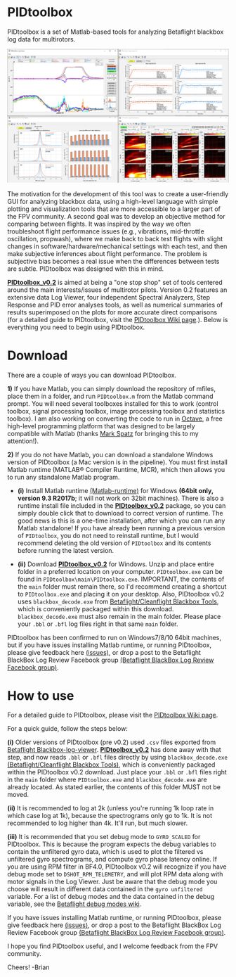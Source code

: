 
# PIDtoolbox

PIDtoolbox is a set of Matlab-based tools for analyzing Betaflight blackbox log data for multirotors.

![](images/PIDtoolbox_v0.2.png)

The motivation for the development of this tool was to create a user-friendly GUI for analyzing blackbox data, using a high-level language with simple plotting and visualization tools that are more accessible to a larger part of the FPV community. A second goal was to develop an objective method for comparing between flights. It was inspired by the way we often troubleshoot flight performance issues (e.g., vibrations, mid-throttle oscillation, propwash), where we make back to back test flights with slight changes in software/hardware/mechanical settings with each test, and then make subjective inferences about flight performance. The problem is subjective bias becomes a real issue when the differences between tests are subtle. PIDtoolbox was designed with this in mind.

**<a href="https://github.com/bw1129/PIDtoolbox/releases/tag/v0.2" target="blank">PIDtoolbox_v0.2</a>** is aimed at being a "one stop shop" set of tools centered around the main interests/issues of multirotor pilots. Version 0.2 features an extensive data Log Viewer, four independent Spectral Analyzers, Step Response and PID error analyses tools, as well as numerical summaries of results superimposed on the plots for more accurate direct comparisons (for a detailed guide to PIDtoolbox, visit the <a href="https://github.com/bw1129/PIDtoolbox/wiki/PIDtoolbox-user-guide" target="blank">PIDtoolbox Wiki page</a>.). Below is everything you need to begin using PIDtoolbox.

# Download

There are a couple of ways you can download PIDtoolbox. 

**1)** If you have Matlab, you can simply download the repository of mfiles, place them in a folder, and run `PIDtoolbox.m` from the Matlab command prompt. You will need several toolboxes installed for this to work (control toolbox, signal processing toolbox, image processing toolbox and statistics toolbox). I am also working on converting the code to run in <a href="https://www.gnu.org/software/octave/" target="blank">Octave</a>, a free high-level programming platform that was designed to be largely compatible with Matlab (thanks <a href="https://www.facebook.com/UAVTech1/" target="blank">Mark Spatz</a> for bringing this to my attention!).  

**2)** If you do not have Matlab, you can download a standalone Windows version of PIDtoolbox (a Mac version is in the pipeline). You must first install Matlab runtime (MATLAB® Compiler Runtime, MCR), which then allows you to run any standalone Matlab program.

- **(i)** Install Matlab runtime <a href="https://www.mathworks.com/products/compiler/matlab-runtime.html" target="blank">(Matlab-runtime)</a> for Windows **(64bit only, version 9.3 R2017b**; it will not work on 32bit machines). There is also a runtime install file included in the **<a href="https://github.com/bw1129/PIDtoolbox/releases/tag/v0.2" target="blank">PIDtoolbox_v0.2</a>** package, so you can simply double click that to download to correct version of runtime. The good news is this is a one-time installation, after which you can run any Matlab standalone! If you have already been running a previous version of `PIDtoolbox`, you do not need to reinstall runtime, but I would recommend deleting the old version of `PIDtoolbox` and its contents before running the latest version. 

- **(ii)** Download **<a href="https://github.com/bw1129/PIDtoolbox/releases/tag/v0.2" target="blank">PIDtoolbox_v0.2</a>** for Windows. Unzip and place entire folder in a preferred location on your computer. `PIDtoolbox.exe` can be found in `PIDtoolbox\main\PIDtoolbox.exe`. IMPORTANT, the contents of the `main` folder must remain there, so I'd recommend creating a shortcut to `PIDtoolbox.exe` and placing it on your desktop. Also, PIDtoolbox v0.2 uses `blackbox_decode.exe` from <a href="https://github.com/betaflight/blackbox-tools" target="blank">Betaflight/Cleanflight Blackbox Tools</a>, which is conveniently packaged within this download. `blackbox_decode.exe` must also remain in the main folder. Please place your `.bbl` or `.bfl` log files right in that same `main` folder.

PIDtoolbox has been confirmed to run on Windows7/8/10 64bit machines, but if you have issues installing Matlab runtime, or running PIDtoolbox, please give feedback here <a href="https://github.com/bw1129/PIDtoolbox/issues" target="blank">(issues)</a>,
or drop a post to the Betaflight BlackBox Log Review Facebook group <a href="https://www.facebook.com/groups/291745494678694/?ref=bookmarks" target="blank">(Betaflight BlackBox Log Review Facebook group)</a>.

# How to use

For a detailed guide to PIDtoolbox, please visit the <a href="https://github.com/bw1129/PIDtoolbox/wiki/PIDtoolbox-user-guide" target="blank">PIDtoolbox Wiki page</a>.

For a quick guide, follow the steps below:

**(i)** Older versions of PIDtoolbox (pre v0.2) used `.csv` files exported from <a href="https://www.github.com/betaflight/blackbox-log-viewer/releases" target="blank">Betaflight Blackbox-log-viewer</a>. **<a href="https://github.com/bw1129/PIDtoolbox/releases/tag/v0.2" target="blank">PIDtoolbox_v0.2</a>** has done away with that step, and now reads `.bbl` or `.bfl` files directly by using `blackbox_decode.exe` <a href="https://github.com/betaflight/blackbox-tools" target="blank">(Betaflight/Cleanflight Blackbox Tools)</a>, which is conveniently packaged within the PIDtoolbox v0.2 download. Just place your `.bbl` or `.bfl` files right in the `main` folder where `PIDtoolbox.exe` and `blackbox_decode.exe` are already located. As stated earlier, the contents of this folder MUST not be moved.

**(ii)** It is recommended to log at 2k (unless you're running 1k loop rate in which case log at 1k), because the spectrograms only go to 1k. It is not recommended to log higher than 4k. It'll run, but much slower.

**(iii)** It is recommended that you set debug mode to `GYRO_SCALED` for PIDtoolbox. This is because the program expects the debug variables to contain the unfiltered gyro data, which is used to plot the filtered vs unfiltered gyro spectrograms, and compute gyro phase latency online. If you are using RPM filter in BF4.0, PIDtoolbox v0.2 will recognize if you have debug mode set to `DSHOT_RPM_TELEMETRY`, and will plot RPM data along with motor signals in the Log Viewer. Just be aware that the debug mode you choose will result in different data contained in the `gyro unfiltered` variable. For a list of debug modes and the data contained in the debug variable, see the <a href="https://github.com/betaflight/betaflight/wiki/Debug-Modes" target="blank">Betaflight debug modes wiki</a>.

If you have issues installing Matlab runtime, or running PIDtoolbox, please give feedback here
<a href="https://github.com/bw1129/PIDtoolbox/issues" target="blank">(issues)</a>,
or drop a post to the Betaflight BlackBox Log Review Facebook group <a href="https://www.facebook.com/groups/291745494678694/?ref=bookmarks" target="blank">(Betaflight BlackBox Log Review Facebook group)</a>.

 I hope you find PIDtoolbox useful, and I welcome feedback from the FPV community.

Cheers! -Brian
